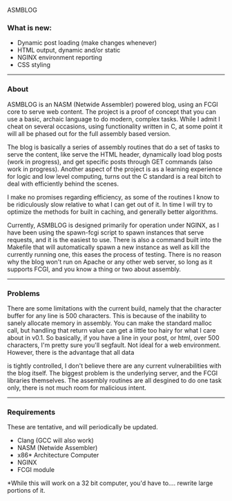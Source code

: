 ASMBLOG

### What is new:

+ Dynamic post loading (make changes whenever)
+ HTML output, dynamic and/or static
+ NGINX environment reporting
+ CSS styling

****

### About

ASMBLOG is an NASM (Netwide Assembler) powered blog, using an FCGI core to serve web content. The project is a proof of concept that you can use a basic, archaic language to do modern, complex tasks. While I admit I cheat on several occasions, using functionality written in C, at some point it will all be phased out for the full assembly based version. 

The blog is basically a series of assembly routines that do a set of tasks to serve the content, like serve the HTML header, dynamically load blog posts (work in progress), and get specific posts through GET commands (also work in progress). Another aspect of the project is as a learning experience for logic and low level computing, turns out the C standard is a real bitch to deal with efficiently behind the scenes. 

I make no promises regarding efficiency, as some of the routines I know to be ridiculously slow relative to what I can get out of it. In time I will try to optimize the methods for built in caching, and generally better algorithms. 

Currently, ASMBLOG is designed primarily for operation under NGINX, as I have been using the spawn-fcgi script to spawn instances that serve requests, and it is the easiest to use. There is also a command built into the Makefile that will automatically spawn a new instance as well as kill the currently running one, this eases the process of testing. There is no reason why the blog won't run on Apache or any other web server, so long as it supports FCGI, and you know a thing or two about assembly.

****

### Problems 

There are some limitations with the current build, namely that the character buffer for any line is 500 characters. This is because of the inability to sanely allocate memory in assembly. You can make the standard malloc call, but handling that return value can get a little too hairy for what I care about in v0.1. So basically, if you have a line in your post, or html, over 500 characters, I'm pretty sure you'll segfault. Not ideal for a web environment. However, there is the advantage that all data

is tightly controlled, I don't believe there are any current vulnerabilities with the blog itself. The biggest problem is the underlying server, and the FCGI libraries themselves. The assembly routines are all desgined to do one task only, there is not much room for malicious intent. 

****

### Requirements
These are tentative, and will periodically be updated. 

+ Clang (GCC will also work)
+ NASM (Netwide Assembler)
+ x86* Architecture Computer
+ NGINX
+ FCGI module

*While this will work on a 32 bit computer, you'd have to.... rewrite large portions of it. 
